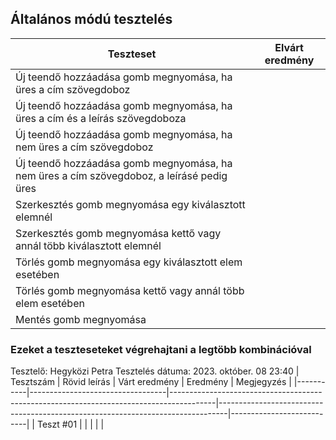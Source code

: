 ## Általános módú tesztelés
 | Teszteset               | Elvárt eredmény                                                                                                     | 
 |-------------------------|---------------------------------------------------------------------------------------------------------------------| 
 | Új teendő hozzáadása gomb megnyomása, ha üres a cím szövegdoboz |  |
 | Új teendő hozzáadása gomb megnyomása, ha üres a cím és a leírás szövegdoboza |  |
 | Új teendő hozzáadása gomb megnyomása, ha nem üres a cím szövegdoboz |  | 
 | Új teendő hozzáadása gomb megnyomása, ha nem üres a cím szövegdoboz, a leírásé pedig üres |  |
 | Szerkesztés gomb megnyomása egy kiválasztott elemnél |  | 
 | Szerkesztés gomb megnyomása kettő vagy annál több kiválasztott elemnél |  | 
 | Törlés gomb megnyomása egy kiválasztott elem esetében |  |
 | Törlés gomb megnyomása kettő vagy annál több elem esetében |  |
 | Mentés gomb megnyomása |  |

 ### Ezeket a teszteseteket végrehajtani a legtöbb kombinációval

Tesztelő: Hegyközi Petra
Tesztelés dátuma: 2023. október. 08 23:40
| Tesztszám | Rövid leírás                     | Várt eredmény                                                                           | Eredmény                                                                       | Megjegyzés                |
|-----------|----------------------------------|-----------------------------------------------------------------------------------------|--------------------------------------------------------------------------------|---------------------------|
| Teszt #01 |  |  |  |  |


